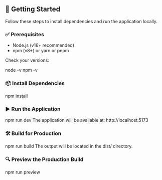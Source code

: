 ## 🚀 Getting Started
Follow these steps to install dependencies and run the application locally.

### ✅ Prerequisites
- Node.js (v16+ recommended)
- npm (v8+) or yarn or pnpm

Check your versions:

node -v
npm -v

### 📦 Install Dependencies
npm install

### ▶️ Run the Application
npm run dev
The application will be available at: http://localhost:5173

### 🛠️ Build for Production
npm run build
The output will be located in the dist/ directory.

### 🔍 Preview the Production Build
npm run preview